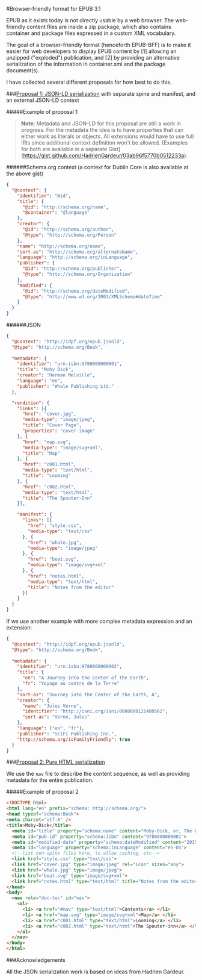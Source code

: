 #Browser-friendly format for EPUB 3.1

EPUB as it exists today is not directly usable by a web browser. The web-friendly content files are inside a zip package, which also contains container and package files expressed in a custom XML vocabulary. 

The goal of a browser-friendly format (henceforth EPUB-BFF) is to make it easier for web developers to display EPUB content by [1] allowing an unzipped ("exploded") publication, and [2] by providing an alternative serialization of the information in container.xml and the package document(s).

I have collected several different proposals for how best to do this.

###[Proposal 1: JSON-LD serialization](json-ordered.md) with separate spine and manifest, and an external JSON-LD context

#####Example of proposal 1

>**Note**: Metadata and JSON-LD for this proposal are still a work in progress. For the metadata the idea is to have properties that can either work as literals or objects. All extensions would have to use full IRIs since additional context definition won't be allowed. [Examples for both are available in a separate Gist] (https://gist.github.com/HadrienGardeur/03ab96f5770b0512233a).


######Schema.org context (a context for Dublin Core is also available at the above gist)
```json
{
  "@context": {
    "identifier": "@id",
    "title": {
      "@id": "http://schema.org/name",
      "@container": "@language"
    },
    "creator": {
      "@id": "http://schema.org/author",
      "@type": "http://schema.org/Person"
    },
    "name": "http://schema.org/name",
    "sort-as": "http://schema.org/alternateName",
    "language": "http://schema.org/inLanguage",
    "publisher": {
      "@id": "http://schema.org/publisher",
      "@type": "http://schema.org/Organization"
    },
    "modified": {
      "@id": "http://schema.org/dateModified",
      "@type": "http://www.w3.org/2001/XMLSchema#dateTime"
    }
  }
}

```
######JSON
```json
{
  "@context": "http://idpf.org/epub.jsonld",
  "@type": "http://schema.org/Book",
  
  "metadata": {
    "identifier": "urn:isbn:9780000000001",
    "title": "Moby Dick",
    "creator": "Herman Melville",
    "language": "en",
    "publisher": "Whale Publishing Ltd."
  },

  "rendition": {
    "links": [{
      "href": "cover.jpg",
      "media-type": "image/jpeg",
      "title": "Cover Page",
      "properties": "cover-image"
    }, {
      "href": "map.svg",
      "media-type": "image/svg+xml",
      "title": "Map"
    }, {
      "href": "c001.html",
      "media-type": "text/html",
      "title": "Looming"
    }, {
      "href": "c002.html",
      "media-type": "text/html",
      "title": "The Spouter-Inn"
    }],

    "manifest": {
      "links": [{
        "href": "style.css",
        "media-type": "text/css"
      }, {
        "href": "whale.jpg",
        "media-type": "image/jpeg"
      }, {
        "href": "boat.svg",
        "media-type": "image/svg+xml"
      }, {
        "href": "notes.html",
        "media-type": "text/html",
        "title": "Notes from the editor"
      }]
    }
  }
}
```

If we use another example with more complex metadata expression and an extension:

```json
{
  "@context": "http://idpf.org/epub.jsonld",
  "@type": "http://schema.org/Book",
  
  "metadata": {
    "identifier": "urn:isbn:9780000000002",
    "title": {
      "en": "A Journey into the Center of the Earth",
      "fr": "Voyage au centre de la Terre"
    },
    "sort-as": "Journey into the Center of the Earth, A",
    "creator": {
      "name": "Jules Verne",
      "identifier": "http://isni.org/isni/0000000121400562",
      "sort-as": "Verne, Jules"
    },
    "language": ["en", "fr"],
    "publisher": "SciFi Publishing Inc.",
    "http://schema.org/isFamilyFriendly": true
  }
}
```



###[Proposal 2: Pure HTML serialization](html.md)

We use the `nav` file to describe the content sequence, as well as providing metadata for the entire publication. 

#####Example of proposal 2
```html
<!DOCTYPE html>
<html lang="en" prefix="schema: http://schema.org/">
<head typeof="schema:Book">
<meta charset="utf-8" />
<title>Moby-Dick</title>
  <meta id="title" property="schema:name" content="Moby-Dick, or, The Whale">
  <meta id="pub-id" property="schema:isbn" content="9780000000001">
  <meta id="modified-date" property="schema:dateModified" content="2015-09-29T17:00:00Z">
  <meta id="language" property="schema:inLanguage" content="en-US">
  <!--list non-spine files here, to allow caching, etc-->
  <link href="style.css" type="text/css">
  <link href="cover.jpg" type="image/jpeg" rel="icon" sizes="any">
  <link href="whale.jpg" type="image/jpeg">
  <link href="boat.svg" type="image/svg+xml">
  <link href="notes.html" type="text/html" title="Notes from the editor">
</head>
<body>
  <nav role="doc-toc" id="nav"> 
    <ol>
      <li> <a href="#nav" type="text/html">Contents</a> </li>
      <li> <a href="map.svg" type="image/svg+xml">Map</a> </li>
      <li> <a href="c001.html" type="text/html">Looming</a> </li>
      <li> <a href="c002.html" type="text/html">The Spouter-inn</a> </li>
    </ol>
  </nav> 
</body>
</html>

```

###Acknowledgements

All the JSON serialization work is based on ideas from Hadrien Gardeur. 

